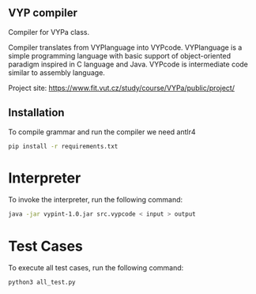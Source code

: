 ## VYP compiler
Compiler for VYPa class.

Compiler translates from VYPlanguage into VYPcode. 
VYPlanguage is a simple programming language with basic support of object-oriented paradigm inspired in C language and Java.
VYPcode is intermediate code similar to assembly language.

Project site: https://www.fit.vut.cz/study/course/VYPa/public/project/

## Installation
To compile grammar and run the compiler we need antlr4
```bash
pip install -r requirements.txt
```

# Interpreter
To invoke the interpreter, run the following command:
```bash
java -jar vypint-1.0.jar src.vypcode < input > output
```
# Test Cases
To execute all test cases, run the following command:
```bash
python3 all_test.py
```